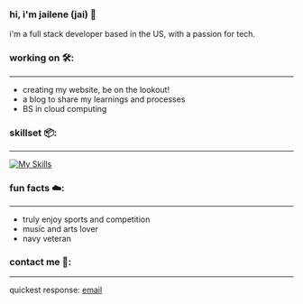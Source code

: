 ### hi, i'm jailene (jai) 👋

i'm a full stack developer based in the US, with a passion for tech.

### working on 🛠️:
---
* creating my website, be on the lookout!
* a blog to share my learnings and processes
* BS in cloud computing

### skillset 📦:
---
[![My Skills](https://skillicons.dev/icons?i=react,cs,js,py,dotnet,postgres,nodejs,postman,html,css,md,jquery,bootstrap)](https://skillicons.dev)

### fun facts ☁️:
---
* truly enjoy sports and competition
* music and arts lover
* navy veteran

### contact me 📲:
---
quickest response: [email](mailto:jailenefkelly@gmail.com)
